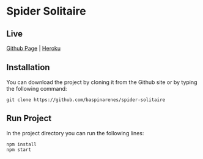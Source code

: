 # Spider Solitaire

## Live

[Github Page](https://enesbaspinar.me/spider-solitaire/) | [Heroku](https://legend-spider-solitaire.herokuapp.com/)

## Installation

You can download the project by cloning it from the Github site or by typing the following command:

```console
git clone https://github.com/baspinarenes/spider-solitaire
```

## Run Project

In the project directory you can run the following lines:

```console
npm install
npm start
```
